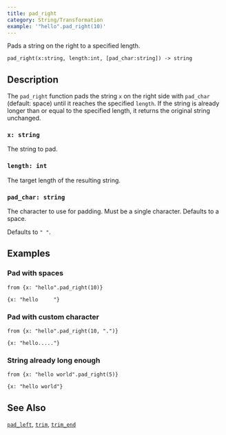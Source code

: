 ```yaml
---
title: pad_right
category: String/Transformation
example: '"hello".pad_right(10)'
---
```


Pads a string on the right to a specified length.

```tql
pad_right(x:string, length:int, [pad_char:string]) -> string
```

## Description

The `pad_right` function pads the string `x` on the right side with `pad_char`
(default: space) until it reaches the specified `length`. If the string is
already longer than or equal to the specified length, it returns the original
string unchanged.

### `x: string`

The string to pad.

### `length: int`

The target length of the resulting string.

### `pad_char: string`

The character to use for padding. Must be a single character. Defaults to a space.

Defaults to `" "`.

## Examples

### Pad with spaces

```tql
from {x: "hello".pad_right(10)}
```

```tql
{x: "hello     "}
```

### Pad with custom character

```tql
from {x: "hello".pad_right(10, ".")}
```

```tql
{x: "hello....."}
```

### String already long enough

```tql
from {x: "hello world".pad_right(5)}
```

```tql
{x: "hello world"}
```

## See Also

[`pad_left`](/reference/functions/pad_left),
[`trim`](/reference/functions/trim),
[`trim_end`](/reference/functions/trim_end)
